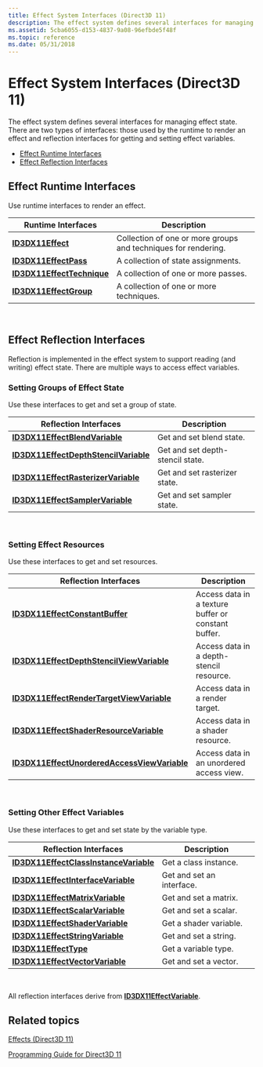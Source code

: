 ```yaml
---
title: Effect System Interfaces (Direct3D 11)
description: The effect system defines several interfaces for managing effect state.
ms.assetid: 5cba6055-d153-4837-9a08-96efbde5f48f
ms.topic: reference
ms.date: 05/31/2018
---
```


# Effect System Interfaces (Direct3D 11)

The effect system defines several interfaces for managing effect state. There are two types of interfaces: those used by the runtime to render an effect and reflection interfaces for getting and setting effect variables.

-   [Effect Runtime Interfaces](#effect-runtime-interfaces)
-   [Effect Reflection Interfaces](#effect-reflection-interfaces)

## Effect Runtime Interfaces

Use runtime interfaces to render an effect.



| Runtime Interfaces                                       | Description                                                    |
|----------------------------------------------------------|----------------------------------------------------------------|
| [**ID3DX11Effect**](id3dx11effect.md)                   | Collection of one or more groups and techniques for rendering. |
| [**ID3DX11EffectPass**](id3dx11effectpass.md)           | A collection of state assignments.                             |
| [**ID3DX11EffectTechnique**](id3dx11effecttechnique.md) | A collection of one or more passes.                            |
| [**ID3DX11EffectGroup**](id3dx11effectgroup.md)         | A collection of one or more techniques.                        |



 

## Effect Reflection Interfaces

Reflection is implemented in the effect system to support reading (and writing) effect state. There are multiple ways to access effect variables.

### Setting Groups of Effect State

Use these interfaces to get and set a group of state.



| Reflection Interfaces                                                          | Description                      |
|--------------------------------------------------------------------------------|----------------------------------|
| [**ID3DX11EffectBlendVariable**](id3dx11effectblendvariable.md)               | Get and set blend state.         |
| [**ID3DX11EffectDepthStencilVariable**](id3dx11effectdepthstencilvariable.md) | Get and set depth-stencil state. |
| [**ID3DX11EffectRasterizerVariable**](id3dx11effectrasterizervariable.md)     | Get and set rasterizer state.    |
| [**ID3DX11EffectSamplerVariable**](id3dx11effectsamplervariable.md)           | Get and set sampler state.       |



 

### Setting Effect Resources

Use these interfaces to get and set resources.



| Reflection Interfaces                                                                        | Description                                         |
|----------------------------------------------------------------------------------------------|-----------------------------------------------------|
| [**ID3DX11EffectConstantBuffer**](id3dx11effectconstantbuffer.md)                           | Access data in a texture buffer or constant buffer. |
| [**ID3DX11EffectDepthStencilViewVariable**](id3dx11effectdepthstencilviewvariable.md)       | Access data in a depth-stencil resource.            |
| [**ID3DX11EffectRenderTargetViewVariable**](id3dx11effectrendertargetviewvariable.md)       | Access data in a render target.                     |
| [**ID3DX11EffectShaderResourceVariable**](id3dx11effectshaderresourcevariable.md)           | Access data in a shader resource.                   |
| [**ID3DX11EffectUnorderedAccessViewVariable**](id3dx11effectunorderedaccessviewvariable.md) | Access data in an unordered access view.            |



 

### Setting Other Effect Variables

Use these interfaces to get and set state by the variable type.



| Reflection Interfaces                                                            | Description               |
|----------------------------------------------------------------------------------|---------------------------|
| [**ID3DX11EffectClassInstanceVariable**](id3dx11effectclassinstancevariable.md) | Get a class instance.     |
| [**ID3DX11EffectInterfaceVariable**](id3dx11effectinterfacevariable.md)         | Get and set an interface. |
| [**ID3DX11EffectMatrixVariable**](id3dx11effectmatrixvariable.md)               | Get and set a matrix.     |
| [**ID3DX11EffectScalarVariable**](id3dx11effectscalarvariable.md)               | Get and set a scalar.     |
| [**ID3DX11EffectShaderVariable**](id3dx11effectshadervariable.md)               | Get a shader variable.    |
| [**ID3DX11EffectStringVariable**](id3dx11effectstringvariable.md)               | Get and set a string.     |
| [**ID3DX11EffectType**](id3dx11effecttype.md)                                   | Get a variable type.      |
| [**ID3DX11EffectVectorVariable**](id3dx11effectvectorvariable.md)               | Get and set a vector.     |



 

All reflection interfaces derive from [**ID3DX11EffectVariable**](id3dx11effectvariable.md).

## Related topics

<dl> <dt>

[Effects (Direct3D 11)](d3d11-graphics-programming-guide-effects.md)
</dt> <dt>

[Programming Guide for Direct3D 11](dx-graphics-overviews.md)
</dt> </dl>

 

 




